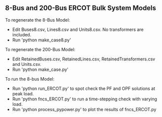 8-Bus and 200-Bus ERCOT Bulk System Models
------------------------------------------

To regenerate the 8-Bus Model:

- Edit Buses8.csv, Lines8.csv and Units8.csv. No transformers are included.
- Run 'python make_case8.py'

To regenerate the 200-Bus Model:

- Edit RetainedBuses.csv, RetainedLines.csv, RetainedTransformers.csv and Units.csv.
- Run 'python make_case.py'

To run the 8-bus Model:

- Run 'python run_ERCOT.py' to spot check the PF and OPF solutions at peak load.
- Run 'python fncs_ERCOT.py' to run a time-stepping check with varying load.
- Run 'python process_pypower.py' to plot the results of fncs_ERCOT.py


